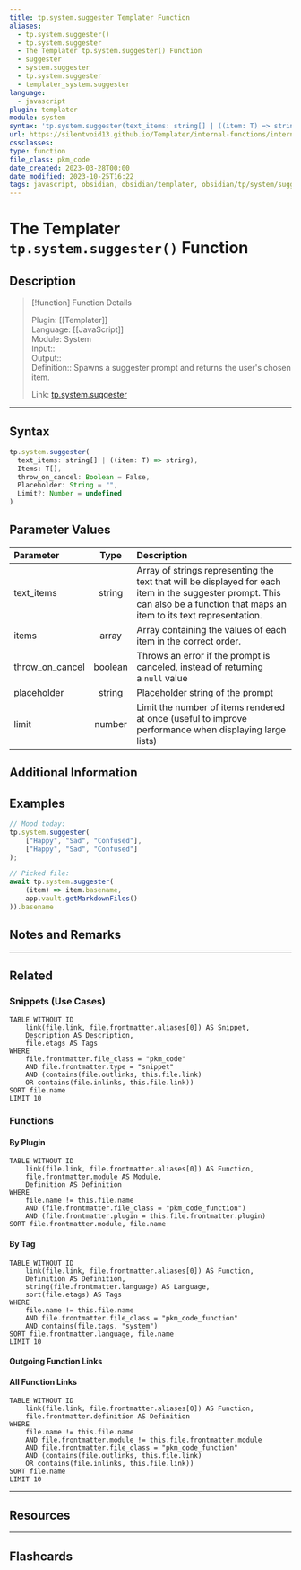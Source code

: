 ```yaml
---
title: tp.system.suggester Templater Function
aliases:
  - tp.system.suggester()
  - tp.system.suggester
  - The Templater tp.system.suggester() Function
  - suggester
  - system.suggester
  - tp.system.suggester
  - templater_system.suggester
language:
  - javascript
plugin: templater
module: system
syntax: 'tp.system.suggester(text_items: string[] | ((item: T) => string), Items: T[], throw_on_cancel: Boolean = False, Placeholder: String = "", Limit?: Number = undefined)'
url: https://silentvoid13.github.io/Templater/internal-functions/internal-modules/system-module.html#tpsystemsuggestertext_items-string--item-t--string-items-t-throw_on_cancel-boolean--false-placeholder-stringlimit-number--undefined
cssclasses:
type: function
file_class: pkm_code
date_created: 2023-03-28T00:00
date_modified: 2023-10-25T16:22
tags: javascript, obsidian, obsidian/templater, obsidian/tp/system/suggester
---
```

# The Templater `tp.system.suggester()` Function

## Description

> [!function] Function Details
> 
> Plugin: [[Templater]]  
> Language: [[JavaScript]]  
> Module: System  
> Input::  
> Output::  
> Definition:: Spawns a suggester prompt and returns the user's chosen item.  
>  
> Link: [tp.system.suggester](https://silentvoid13.github.io/Templater/internal-functions/internal-modules/system-module.html#tpsystemsuggestertext_items-string--item-t--string-items-t-throw_on_cancel-boolean--false-placeholder-string---limit-number--undefined)

---

## Syntax

```javascript
tp.system.suggester(
  text_items: string[] | ((item: T) => string), 
  Items: T[], 
  throw_on_cancel: Boolean = False, 
  Placeholder: String = "", 
  Limit?: Number = undefined
)
```

## Parameter Values

| Parameter       |  Type   | Description                                                                                                                                                                    |
|:--------------- |:-------:|:------------------------------------------------------------------------------------------------------------------------------------------------------------------------------ |
| text_items      | string  | Array of strings representing the text that will be displayed for each item in the suggester prompt. This can also be a function that maps an item to its text representation. |
| items           |  array  | Array containing the values of each item in the correct order.                                                                                                                 |
| throw_on_cancel | boolean | Throws an error if the prompt is canceled, instead of returning a `null` value                                                                                                 |
| placeholder     | string  | Placeholder string of the prompt                                                                                                                                               |
| limit           | number  | Limit the number of items rendered at once (useful to improve performance when displaying large lists)                                                                         |

## Additional Information

## Examples

```javascript
// Mood today: 
tp.system.suggester(
	["Happy", "Sad", "Confused"], 
	["Happy", "Sad", "Confused"]
);

// Picked file: 
await tp.system.suggester(
	(item) => item.basename, 
	app.vault.getMarkdownFiles()
)).basename
```

## Notes and Remarks

---

## Related

### Snippets (Use Cases)

<!-- Query limit 10  -->

```dataview
TABLE WITHOUT ID
	link(file.link, file.frontmatter.aliases[0]) AS Snippet,
	Description AS Description,
	file.etags AS Tags
WHERE 
	file.frontmatter.file_class = "pkm_code"
	AND file.frontmatter.type = "snippet"
	AND (contains(file.outlinks, this.file.link)
	OR contains(file.inlinks, this.file.link))
SORT file.name
LIMIT 10
```

### Functions

#### By Plugin

```dataview
TABLE WITHOUT ID
	link(file.link, file.frontmatter.aliases[0]) AS Function,
	file.frontmatter.module AS Module,
	Definition AS Definition
WHERE 
	file.name != this.file.name
	AND (file.frontmatter.file_class = "pkm_code_function")
	AND (file.frontmatter.plugin = this.file.frontmatter.plugin)
SORT file.frontmatter.module, file.name
```

#### By Tag

<!-- Add tags in contains function as needed  -->  
<!-- Query limit 10  -->

```dataview
TABLE WITHOUT ID
	link(file.link, file.frontmatter.aliases[0]) AS Function,
	Definition AS Definition,
	string(file.frontmatter.language) AS Language,
	sort(file.etags) AS Tags
WHERE 
	file.name != this.file.name
	AND file.frontmatter.file_class = "pkm_code_function"
	AND contains(file.tags, "system")
SORT file.frontmatter.language, file.name
LIMIT 10
```

#### Outgoing Function Links

<!-- Link related functions here -->

#### All Function Links

<!-- Excluding functions of the same module  -->  
<!-- Query limit 10  -->

```dataview
TABLE WITHOUT ID
	link(file.link, file.frontmatter.aliases[0]) AS Function,
	file.frontmatter.definition AS Definition
WHERE 
	file.name != this.file.name
	AND file.frontmatter.module != this.file.frontmatter.module 
	AND file.frontmatter.file_class = "pkm_code_function"
	AND (contains(file.outlinks, this.file.link)
	OR contains(file.inlinks, this.file.link))
SORT file.name
LIMIT 10
```

---

## Resources

---

## Flashcards
